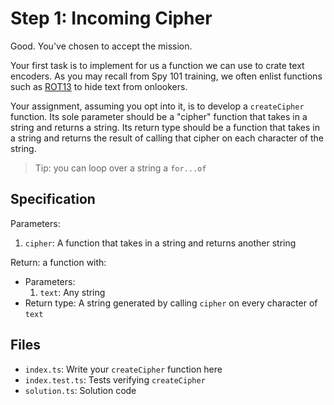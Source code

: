 # Step 1: Incoming Cipher

Good.
You've chosen to accept the mission.

Your first task is to implement for us a function we can use to crate text encoders.
As you may recall from Spy 101 training, we often enlist functions such as [ROT13](https://en.wikipedia.org/wiki/ROT13) to hide text from onlookers.

Your assignment, assuming you opt into it, is to develop a `createCipher` function.
Its sole parameter should be a "cipher" function that takes in a string and returns a string.
Its return type should be a function that takes in a string and returns the result of calling that cipher on each character of the string.

> Tip: you can loop over a string a `for...of`

## Specification

Parameters:

1. `cipher`: A function that takes in a string and returns another string

Return: a function with:

- Parameters:
  1. `text`: Any string
- Return type: A string generated by calling `cipher` on every character of `text`

## Files

- `index.ts`: Write your `createCipher` function here
- `index.test.ts`: Tests verifying `createCipher`
- `solution.ts`: Solution code
